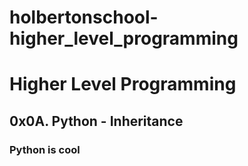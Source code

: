 # holbertonschool-higher_level_programming
# Higher Level Programming
## 0x0A. Python - Inheritance
### Python is cool
